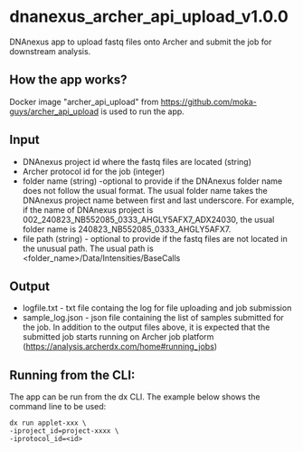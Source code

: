 # dnanexus_archer_api_upload_v1.0.0
DNAnexus app to upload fastq files onto Archer and submit the job for downstream analysis.

## How the app works?
Docker image "archer_api_upload" from https://github.com/moka-guys/archer_api_upload is used to run the app.

## Input
- DNAnexus project id where the fastq files are located (string)
- Archer protocol id for the job (integer)
- folder name (string) -optional to provide if the DNAnexus folder name does not follow the usual format. The usual folder name takes the DNAnexus project name between first and last underscore. 
For example, if the name of DNAnexus project is 002_240823_NB552085_0333_AHGLY5AFX7_ADX24030, the usual folder name is 240823_NB552085_0333_AHGLY5AFX7.
- file path (string) - optional to provide if the fastq files are not located in the unusual path. The usual path is <folder_name>/Data/Intensities/BaseCalls

## Output
- logfile.txt - txt file containg the log for file uploading and job submission
- sample_log.json - json file containing the list of samples submitted for the job. 
In addition to the output files above, it is expected that the submitted job starts running on Archer job platform (https://analysis.archerdx.com/home#running_jobs)

## Running from the CLI:

The app can be run from the dx CLI. The example below shows the command line to be used:
```
dx run applet-xxx \
-iproject_id=project-xxxx \
-iprotocol_id=<id>
```

